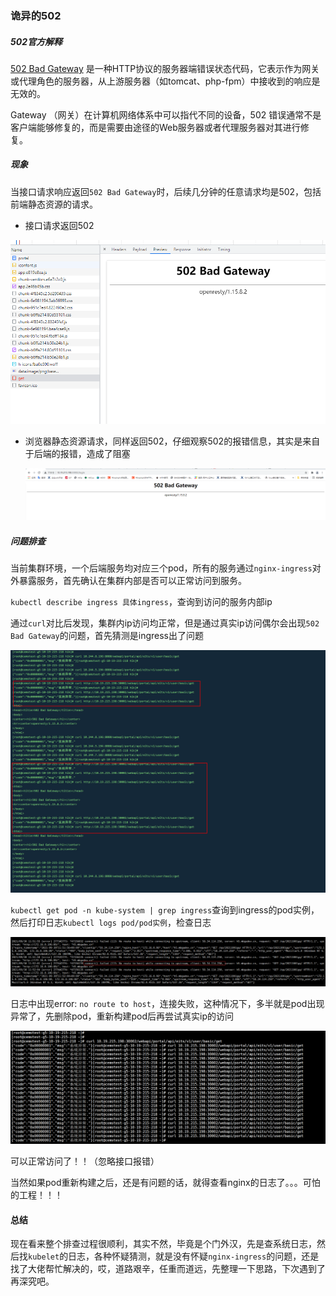 ### 诡异的502

##### 502官方解释

[502 Bad Gateway](https://developer.mozilla.org/zh-CN/docs/Web/HTTP/Status/502) 是一种HTTP协议的服务器端错误状态代码，它表示作为网关或代理角色的服务器，从上游服务器（如tomcat、php-fpm）中接收到的响应是无效的。

Gateway （网关）在计算机网络体系中可以指代不同的设备，502 错误通常不是客户端能够修复的，而是需要由途径的Web服务器或者代理服务器对其进行修复。

##### 现象
当接口请求响应返回`502 Bad Gateway`时，后续几分钟的任意请求均是502，包括前端静态资源的请求。

- 接口请求返回502

![接口返回502](../../images/接口返回502.png)

- 浏览器静态资源请求，同样返回502，仔细观察502的报错信息，其实是来自于后端的报错，造成了阻塞

  ![浏览器502](../../images/浏览器502.png)

##### 问题排查

当前集群环境，一个后端服务均对应三个pod，所有的服务通过`nginx-ingress`对外暴露服务，首先确认在集群内部是否可以正常访问到服务。

`kubectl describe ingress 具体ingress`，查询到访问的服务内部ip

通过`curl`对比后发现，集群内ip访问均正常，但是通过真实ip访问偶尔会出现`502 Bad Gateway`的问题，首先猜测是ingress出了问题

![通过ingress及pod请求对比](../../images/通过ingress及pod请求对比.png)

`kubectl get pod -n kube-system | grep ingress`查询到ingress的pod实例，然后打印日志`kubectl logs pod/pod实例`，检查日志

![no_route_to_host](../../images/no_route_to_host.png)

日志中出现error: `no route to host`，连接失败，这种情况下，多半就是pod出现异常了，先删除pod，重新构建pod后再尝试真实ip的访问

![正常通过ingress请求](../../images/正常通过ingress请求.png)

可以正常访问了！！（忽略接口报错）

当然如果pod重新构建之后，还是有问题的话，就得查看nginx的日志了。。。可怕的工程！！！

#### 总结

现在看来整个排查过程很顺利，其实不然，毕竟是个门外汉，先是查系统日志，然后找`kubelet`的日志，各种怀疑猜测，就是没有怀疑`nginx-ingress`的问题，还是找了大佬帮忙解决的，哎，道路艰辛，任重而道远，先整理一下思路，下次遇到了再深究吧。

